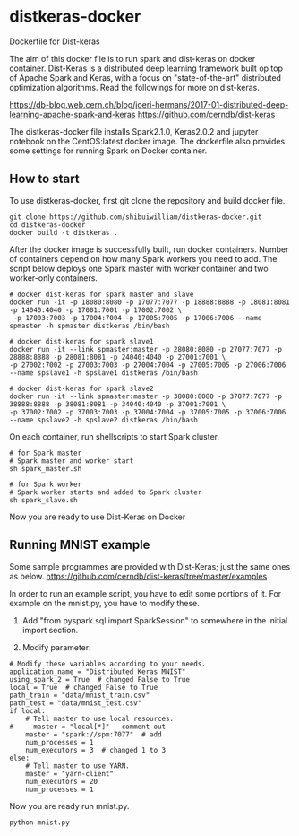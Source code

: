 # distkeras-docker
Dockerfile for Dist-keras

The aim of this docker file is to run spark and dist-keras on docker container.
Dist-Keras is a distributed deep learning framework built op top of Apache Spark and Keras, with a focus on "state-of-the-art" distributed optimization algorithms.
Read the followings for more on dist-keras.

https://db-blog.web.cern.ch/blog/joeri-hermans/2017-01-distributed-deep-learning-apache-spark-and-keras
https://github.com/cerndb/dist-keras


The distkeras-docker file installs Spark2.1.0, Keras2.0.2 and jupyter notebook on the CentOS:latest docker image.
The dockerfile also provides some settings for running Spark on Docker container.


## How to start
To use distkeras-docker, first git clone the repository and build docker file.

```
git clone https://github.com/shibuiwilliam/distkeras-docker.git
cd distkeras-docker
docker build -t distkeras .
```

After the docker image is successfully built, run docker containers.
Number of containers depend on how many Spark workers you need to add.
The script below deploys one Spark master with worker container and two worker-only containers.

```
# docker dist-keras for spark master and slave
docker run -it -p 18080:8080 -p 17077:7077 -p 18888:8888 -p 18081:8081 -p 14040:4040 -p 17001:7001 -p 17002:7002 \
 -p 17003:7003 -p 17004:7004 -p 17005:7005 -p 17006:7006 --name spmaster -h spmaster distkeras /bin/bash

# docker dist-keras for spark slave1
docker run -it --link spmaster:master -p 28080:8080 -p 27077:7077 -p 28888:8888 -p 28081:8081 -p 24040:4040 -p 27001:7001 \
-p 27002:7002 -p 27003:7003 -p 27004:7004 -p 27005:7005 -p 27006:7006 --name spslave1 -h spslave1 distkeras /bin/bash

# docker dist-keras for spark slave2
docker run -it --link spmaster:master -p 38080:8080 -p 37077:7077 -p 38888:8888 -p 38081:8081 -p 34040:4040 -p 37001:7001 \
-p 37002:7002 -p 37003:7003 -p 37004:7004 -p 37005:7005 -p 37006:7006 --name spslave2 -h spslave2 distkeras /bin/bash
```

On each container, run shellscripts to start Spark cluster.

```
# for Spark master
# Spark master and worker start
sh spark_master.sh

# for Spark worker
# Spark worker starts and added to Spark cluster
sh spark_slave.sh
```


Now you are ready to use Dist-Keras on Docker

## Running MNIST example
Some sample programmes are provided with Dist-Keras; just the same ones as below.
https://github.com/cerndb/dist-keras/tree/master/examples

In order to run an example script, you have to edit some portions of it.
For example on the mnist.py, you have to modify these.

1. Add "from pyspark.sql import SparkSession" to somewhere in the initial import section.

2. Modify parameter:
```
# Modify these variables according to your needs.
application_name = "Distributed Keras MNIST"
using_spark_2 = True  # changed False to True
local = True  # changed False to True
path_train = "data/mnist_train.csv"
path_test = "data/mnist_test.csv"
if local:
    # Tell master to use local resources.
#     master = "local[*]"   comment out
    master = "spark://spm:7077"  # add
    num_processes = 1
    num_executors = 3  # changed 1 to 3
else:
    # Tell master to use YARN.
    master = "yarn-client"
    num_executors = 20
    num_processes = 1
```

Now you are ready run mnist.py.

```
python mnist.py
```


